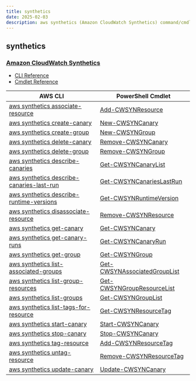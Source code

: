 ```yaml
---
title: synthetics
date: 2025-02-03
description: aws synthetics (Amazon CloudWatch Synthetics) command/cmdlet list.
---
```


## synthetics

### [Amazon CloudWatch Synthetics](https://aws.amazon.com/cloudwatch/)

* [CLI Reference](https://awscli.amazonaws.com/v2/documentation/api/latest/reference/synthetics/index.html)
* [Cmdlet Reference](https://docs.aws.amazon.com/powershell/latest/reference/items/Synthetics_cmdlets.html)

|AWS CLI|PowerShell Cmdlet|
|----|----|
|[aws synthetics associate-resource](https://awscli.amazonaws.com/v2/documentation/api/latest/reference/synthetics/associate-resource.html)|[Add-CWSYNResource](https://docs.aws.amazon.com/powershell/latest/reference/items/Add-CWSYNResource.html)|
|[aws synthetics create-canary](https://awscli.amazonaws.com/v2/documentation/api/latest/reference/synthetics/create-canary.html)|[New-CWSYNCanary](https://docs.aws.amazon.com/powershell/latest/reference/items/New-CWSYNCanary.html)|
|[aws synthetics create-group](https://awscli.amazonaws.com/v2/documentation/api/latest/reference/synthetics/create-group.html)|[New-CWSYNGroup](https://docs.aws.amazon.com/powershell/latest/reference/items/New-CWSYNGroup.html)|
|[aws synthetics delete-canary](https://awscli.amazonaws.com/v2/documentation/api/latest/reference/synthetics/delete-canary.html)|[Remove-CWSYNCanary](https://docs.aws.amazon.com/powershell/latest/reference/items/Remove-CWSYNCanary.html)|
|[aws synthetics delete-group](https://awscli.amazonaws.com/v2/documentation/api/latest/reference/synthetics/delete-group.html)|[Remove-CWSYNGroup](https://docs.aws.amazon.com/powershell/latest/reference/items/Remove-CWSYNGroup.html)|
|[aws synthetics describe-canaries](https://awscli.amazonaws.com/v2/documentation/api/latest/reference/synthetics/describe-canaries.html)|[Get-CWSYNCanaryList](https://docs.aws.amazon.com/powershell/latest/reference/items/Get-CWSYNCanaryList.html)|
|[aws synthetics describe-canaries-last-run](https://awscli.amazonaws.com/v2/documentation/api/latest/reference/synthetics/describe-canaries-last-run.html)|[Get-CWSYNCanariesLastRun](https://docs.aws.amazon.com/powershell/latest/reference/items/Get-CWSYNCanariesLastRun.html)|
|[aws synthetics describe-runtime-versions](https://awscli.amazonaws.com/v2/documentation/api/latest/reference/synthetics/describe-runtime-versions.html)|[Get-CWSYNRuntimeVersion](https://docs.aws.amazon.com/powershell/latest/reference/items/Get-CWSYNRuntimeVersion.html)|
|[aws synthetics disassociate-resource](https://awscli.amazonaws.com/v2/documentation/api/latest/reference/synthetics/disassociate-resource.html)|[Remove-CWSYNResource](https://docs.aws.amazon.com/powershell/latest/reference/items/Remove-CWSYNResource.html)|
|[aws synthetics get-canary](https://awscli.amazonaws.com/v2/documentation/api/latest/reference/synthetics/get-canary.html)|[Get-CWSYNCanary](https://docs.aws.amazon.com/powershell/latest/reference/items/Get-CWSYNCanary.html)|
|[aws synthetics get-canary-runs](https://awscli.amazonaws.com/v2/documentation/api/latest/reference/synthetics/get-canary-runs.html)|[Get-CWSYNCanaryRun](https://docs.aws.amazon.com/powershell/latest/reference/items/Get-CWSYNCanaryRun.html)|
|[aws synthetics get-group](https://awscli.amazonaws.com/v2/documentation/api/latest/reference/synthetics/get-group.html)|[Get-CWSYNGroup](https://docs.aws.amazon.com/powershell/latest/reference/items/Get-CWSYNGroup.html)|
|[aws synthetics list-associated-groups](https://awscli.amazonaws.com/v2/documentation/api/latest/reference/synthetics/list-associated-groups.html)|[Get-CWSYNAssociatedGroupList](https://docs.aws.amazon.com/powershell/latest/reference/items/Get-CWSYNAssociatedGroupList.html)|
|[aws synthetics list-group-resources](https://awscli.amazonaws.com/v2/documentation/api/latest/reference/synthetics/list-group-resources.html)|[Get-CWSYNGroupResourceList](https://docs.aws.amazon.com/powershell/latest/reference/items/Get-CWSYNGroupResourceList.html)|
|[aws synthetics list-groups](https://awscli.amazonaws.com/v2/documentation/api/latest/reference/synthetics/list-groups.html)|[Get-CWSYNGroupList](https://docs.aws.amazon.com/powershell/latest/reference/items/Get-CWSYNGroupList.html)|
|[aws synthetics list-tags-for-resource](https://awscli.amazonaws.com/v2/documentation/api/latest/reference/synthetics/list-tags-for-resource.html)|[Get-CWSYNResourceTag](https://docs.aws.amazon.com/powershell/latest/reference/items/Get-CWSYNResourceTag.html)|
|[aws synthetics start-canary](https://awscli.amazonaws.com/v2/documentation/api/latest/reference/synthetics/start-canary.html)|[Start-CWSYNCanary](https://docs.aws.amazon.com/powershell/latest/reference/items/Start-CWSYNCanary.html)|
|[aws synthetics stop-canary](https://awscli.amazonaws.com/v2/documentation/api/latest/reference/synthetics/stop-canary.html)|[Stop-CWSYNCanary](https://docs.aws.amazon.com/powershell/latest/reference/items/Stop-CWSYNCanary.html)|
|[aws synthetics tag-resource](https://awscli.amazonaws.com/v2/documentation/api/latest/reference/synthetics/tag-resource.html)|[Add-CWSYNResourceTag](https://docs.aws.amazon.com/powershell/latest/reference/items/Add-CWSYNResourceTag.html)|
|[aws synthetics untag-resource](https://awscli.amazonaws.com/v2/documentation/api/latest/reference/synthetics/untag-resource.html)|[Remove-CWSYNResourceTag](https://docs.aws.amazon.com/powershell/latest/reference/items/Remove-CWSYNResourceTag.html)|
|[aws synthetics update-canary](https://awscli.amazonaws.com/v2/documentation/api/latest/reference/synthetics/update-canary.html)|[Update-CWSYNCanary](https://docs.aws.amazon.com/powershell/latest/reference/items/Update-CWSYNCanary.html)|

